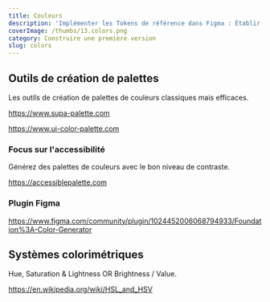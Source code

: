```yaml
---
title: Couleurs
description: 'Implémenter les Tokens de référence dans Figma : Établir les fondations'
coverImage: /thumbs/13.colors.png
category: Construire une première version
slug: colors
---
```


## Outils de création de palettes

Les outils de création de palettes de couleurs classiques mais efficaces.

https://www.supa-palette.com

https://www.ui-color-palette.com

### Focus sur l'accessibilité

Générez des palettes de couleurs avec le bon niveau de contraste.

https://accessiblepalette.com

### Plugin Figma

https://www.figma.com/community/plugin/1024452006068794933/Foundation%3A-Color-Generator

## Systèmes colorimétriques

Hue, Saturation & Lightness OR Brightness / Value.

https://en.wikipedia.org/wiki/HSL_and_HSV
